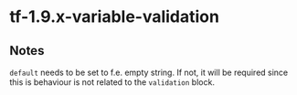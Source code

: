 # tf-1.9.x-variable-validation

## Notes

`default` needs to be set to f.e. empty string. If not, it will be required since this is behaviour is not related to the `validation` block.
